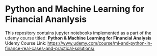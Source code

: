 # Python and Machine Learning for Financial Ananlysis
This repository contains jupyter notebooks implemented as a part of the udemy course titled: **Python & Machine Learning for Financial Analysis**
<br>Udemy Course Link: https://www.udemy.com/course/ml-and-python-in-finance-real-cases-and-practical-solutions/
